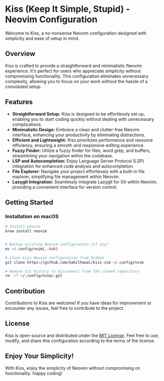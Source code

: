# Kiss (Keep It Simple, Stupid) - Neovim Configuration

Welcome to Kiss, a no-nonsense Neovim configuration designed with simplicity and ease of setup in mind.

## Overview

Kiss is crafted to provide a straightforward and minimalistic Neovim experience. It's perfect for users who appreciate simplicity without compromising functionality. This configuration eliminates unnecessary complexity, allowing you to focus on your work without the hassle of a convoluted setup.

## Features

- **Straightforward Setup:** Kiss is designed to be effortlessly set up, enabling you to start coding quickly without dealing with unnecessary complications.
- **Minimalistic Design:** Embrace a clean and clutter-free Neovim interface, enhancing your productivity by eliminating distractions.
- **Efficient and Lightweight:** Kiss prioritizes performance and resource efficiency, ensuring a smooth and responsive editing experience.
- **Fuzzy Finder:** Utilize a fuzzy finder for files, word grep, and buffers, streamlining your navigation within the codebase.
- **LSP and Autocompletion:** Enjoy Language Server Protocol (LSP) integration for enhanced code analysis and autocompletion.
- **File Explorer:** Navigate your project effortlessly with a built-in file explorer, simplifying file management within Neovim.
- **Lazygit Integration:** Seamlessly integrate Lazygit for Git within Neovim, providing a convenient interface for version control.

## Getting Started

### Installation on macOS

```bash
# Install neovim
brew install neovim


# Backup existing Neovim configuration (if any)
mv ~/.config/nvim{,.bak}

# Clone Kiss Neovim configuration from GitHub
git clone https://github.com/Sahilhawal/kiss-vim ~/.config/nvim

# Remove Git history to disconnect from the cloned repository
rm -rf ~/.config/nvim/.git

```



## Contribution

Contributions to Kiss are welcome! If you have ideas for improvement or encounter any issues, feel free to contribute to the project.

## License

Kiss is open-source and distributed under the [MIT License](LICENSE). Feel free to use, modify, and share this configuration according to the terms of the license.

## Enjoy Your Simplicity!

With Kiss, enjoy the simplicity of Neovim without compromising on functionality. Happy coding!
